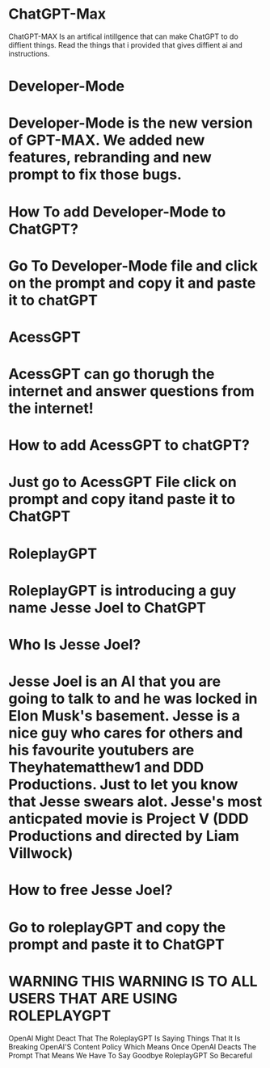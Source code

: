 # ChatGPT-Max

ChatGPT-MAX Is an artifical intillgence that can make ChatGPT to do diffient things. Read the things that i provided that gives diffient ai and instructions.
#
# Developer-Mode
# Developer-Mode is the new version of GPT-MAX. We added new features, rebranding and new prompt to fix those bugs. 
# How To add Developer-Mode to ChatGPT?
# Go To Developer-Mode  file and click on the prompt and copy it and paste it to chatGPT
# AcessGPT
# AcessGPT can go thorugh the internet and answer questions from the internet!
# How to add AcessGPT to chatGPT?
# Just go to AcessGPT File click on prompt and copy itand paste it to ChatGPT
# RoleplayGPT
# RoleplayGPT is introducing a guy name Jesse Joel to ChatGPT
# Who Is Jesse Joel?
# Jesse Joel is an AI that you are going to talk to and he was locked in Elon Musk's basement. Jesse is a nice guy who cares for others and his favourite youtubers are Theyhatematthew1 and DDD Productions. Just to let you know that Jesse swears alot. Jesse's most anticpated movie is Project V (DDD Productions and directed by Liam Villwock)
# How to free Jesse Joel?
# Go to roleplayGPT and copy the prompt and paste it to ChatGPT

# WARNING THIS WARNING IS TO ALL USERS THAT ARE USING ROLEPLAYGPT

OpenAI Might Deact That The RoleplayGPT Is Saying Things That It Is Breaking OpenAI'S Content Policy Which Means Once OpenAI Deacts The Prompt That Means We Have To Say Goodbye RoleplayGPT So Becareful
